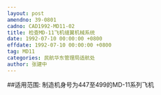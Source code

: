 ```yaml
---
layout: post
amendno: 39-0801
cadno: CAD1992-MD11-02
title: 检查MD-11飞机缝翼机械系统
date: 1992-07-10 00:00:00 +0800
effdate: 1992-07-10 00:00:00 +0800
tag: MD11
categories: 民航华东管理局适航处
author: 张建中
---
```


##适用范围:
制造机身号为447至499的MD-11系列飞机

